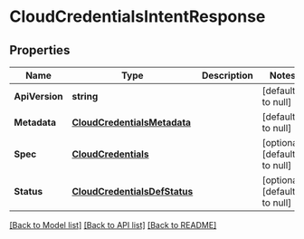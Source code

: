 # CloudCredentialsIntentResponse

## Properties
Name | Type | Description | Notes
------------ | ------------- | ------------- | -------------
**ApiVersion** | **string** |  | [default to null]
**Metadata** | [**CloudCredentialsMetadata**](cloud_credentials_metadata.md) |  | [default to null]
**Spec** | [**CloudCredentials**](cloud_credentials.md) |  | [optional] [default to null]
**Status** | [**CloudCredentialsDefStatus**](cloud_credentials_def_status.md) |  | [optional] [default to null]

[[Back to Model list]](../README.md#documentation-for-models) [[Back to API list]](../README.md#documentation-for-api-endpoints) [[Back to README]](../README.md)


